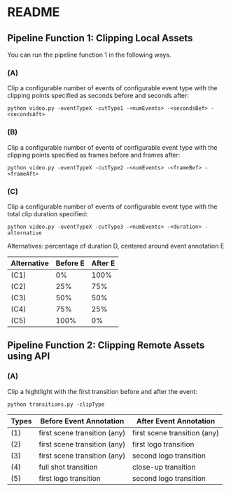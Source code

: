 # README

## Pipeline Function 1: Clipping Local Assets

You can run the pipeline function 1 in the following ways.

### (A) 

Clip a configurable number of events of configurable event type with the clipping points specified as seconds before and seconds after:

```
python video.py -eventTypeX -cutType1 -<numEvents> -<secondsBef> -<secondsAft>
```

### (B) 

Clip a configurable number of events of configurable event type with the clipping points specified as frames before and frames after:

```
python video.py -eventTypeX -cutType2 -<numEvents> -<frameBef> -<frameAft>
```

### (C) 

Clip a configurable number of events of configurable event type with the total clip duration specified:

```
python video.py -eventTypeX -cutType3 -<numEvents> -<duration> -alternative
```

Alternatives: percentage of duration D, centered around event annotation E

Alternative | Before E | After E |
| ------------- | ------------- | ------------- |
| (C1) | 0% | 100% |
| (C2) | 25% | 75% |
| (C3) | 50% | 50% |
| (C4) | 75% | 25% |
| (C5) | 100% | 0% |



## Pipeline Function 2: Clipping Remote Assets using API


### (A) 

Clip a hightlight with the first transition before and after the event:

```
python transitions.py -clipType
```

| Types | Before Event Annotation | After Event Annotation |
| ------------- | ------------- | ------------- |
| (1) | first scene transition (any) | first scene transition (any)|
| (2) | first scene transition (any) | first logo transition |
| (3) | first scene transition (any) | second logo transition |
| (4) | full shot transition | close-up transition |
| (5) | first logo transition | second logo transition |
  
  
  
  
  

